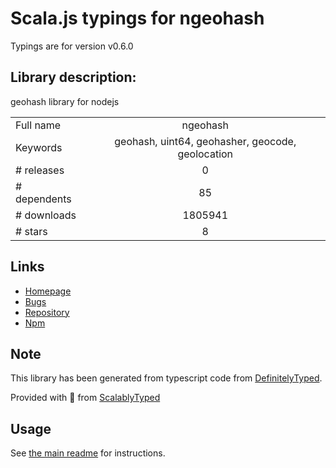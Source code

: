 
# Scala.js typings for ngeohash

Typings are for version v0.6.0

## Library description:
geohash library for nodejs

|                    |                 |
| ------------------ | :-------------: |
| Full name          | ngeohash |
| Keywords           | geohash, uint64, geohasher, geocode, geolocation |
| # releases         | 0 |
| # dependents       | 85 |
| # downloads        | 1805941 |
| # stars            | 8 |

## Links
- [Homepage](https://github.com/sunng87/node-geohash#readme)
- [Bugs](https://github.com/sunng87/node-geohash/issues)
- [Repository](https://github.com/sunng87/node-geohash)
- [Npm](https://www.npmjs.com/package/ngeohash)
    


## Note
This library has been generated from typescript code from [DefinitelyTyped](https://definitelytyped.org).

Provided with :purple_heart: from [ScalablyTyped](https://github.com/oyvindberg/ScalablyTyped)

## Usage
See [the main readme](../../readme.md) for instructions.


